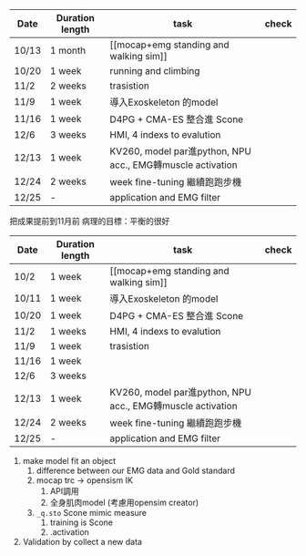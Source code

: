 
| Date  | Duration length | task                                                     | check |
| ----- | --------------- | -------------------------------------------------------- | ----- |
| 10/13 | 1 month         | [[mocap+emg standing and walking sim]]                   |       |
| 10/20 | 1 week          | running and climbing                                     |       |
| 11/2  | 2 weeks         | trasistion                                               |       |
| 11/9  | 1 week          | 導入Exoskeleton 的model                                     |       |
| 11/16 | 1 week          | D4PG + CMA-ES 整合進 Scone                                  |       |
| 12/6  | 3 weeks         | HMI, 4 indexs to evalution                               |       |
| 12/13 | 1 week          | KV260, model par進python, NPU acc., EMG轉muscle activation |       |
| 12/24 | 2 weeks         | week fine-tuning 繼續跑跑步機                                  |       |
| 12/25 | -               | application and EMG filter                               |       |

把成果提前到11月前
病理的目標：平衡的很好

| Date  | Duration length | task                                                     | check |
| ----- | --------------- | -------------------------------------------------------- | ----- |
| 10/2  | 1 week          | [[mocap+emg standing and walking sim]]                   |       |
| 10/11 | 1 week          | 導入Exoskeleton 的model                                     |       |
| 10/20 | 1 week          | D4PG + CMA-ES 整合進 Scone                                  |       |
| 11/2  | 1 weeks         | HMI, 4 indexs to evalution                               |       |
| 11/9  | 1 week          | trasistion                                               |       |
| 11/16 | 1 week          |                                                          |       |
| 12/6  | 3 weeks         |                                                          |       |
| 12/13 | 1 week          | KV260, model par進python, NPU acc., EMG轉muscle activation |       |
| 12/24 | 2 weeks         | week fine-tuning 繼續跑跑步機                                  |       |
| 12/25 | -               | application and EMG filter                               |       |

1. make model fit an object
	1. difference between our EMG data and Gold standard
	2. mocap trc -> opensism IK 
		1. API調用
		2. 全身肌肉model (考慮用opensim creator)
	3. `_q.sto` Scone mimic measure
		1. training is Scone
		2. .activation
2. Validation by collect a new data
